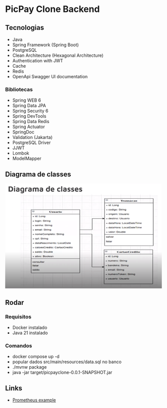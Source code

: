 # PicPay Clone Backend

## Tecnologias

- Java
- Spring Framework (Spring Boot)
- PostgreSQL
- Clean Architecture (Hexagonal Architecture)
- Authentication with JWT
- Cache
- Redis
- OpenApi Swagger UI documentation

### Bibliotecas

- Spring WEB 6
- Spring Data JPA
- Spring Security 6
- Spring DevTools
- Spring Data Redis
- Spring Actuator
- SpringDoc
- Validation (Jakarta)
- PostgreSQL Driver
- JJWT
- Lombok
- ModelMapper

## Diagrama de classes

![Diagrama de classes](/files/diagrama-de-classes.png)

## Rodar

### Requisitos

- Docker instalado
- Java 21 instalado

### Comandos

- docker compose up -d
- popular dados src/main/resources/data.sql no banco
- ./mvnw package
- java -jar target/picpayclone-0.0.1-SNAPSHOT.jar

## Links

- [Prometheus example](https://dontpad.com/livecoding/picpay)
